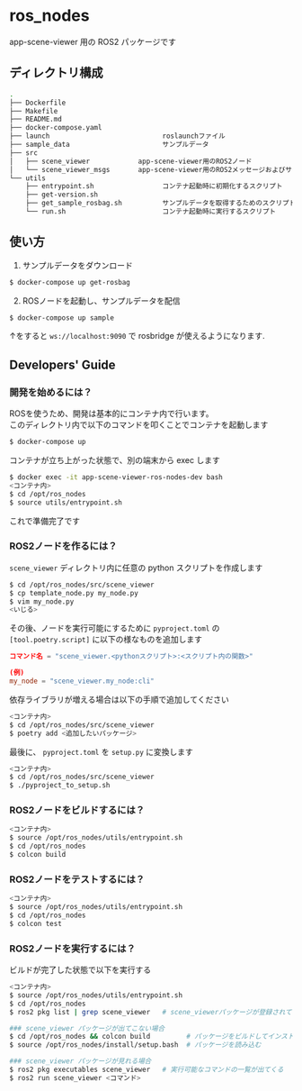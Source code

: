 # ros_nodes

app-scene-viewer 用の ROS2 パッケージです

## ディレクトリ構成
```bash
.
├── Dockerfile
├── Makefile
├── README.md
├── docker-compose.yaml
├── launch                            roslaunchファイル
├── sample_data                       サンプルデータ
├── src
│   ├── scene_viewer            app-scene-viewer用のROS2ノード
│   └── scene_viewer_msgs       app-scene-viewer用のROS2メッセージおよびサービス
└── utils
    ├── entrypoint.sh                 コンテナ起動時に初期化するスクリプト
    ├── get-version.sh
    ├── get_sample_rosbag.sh          サンプルデータを取得するためのスクリプト
    └── run.sh                        コンテナ起動時に実行するスクリプト
```

## 使い方
1. サンプルデータをダウンロード
```bash
$ docker-compose up get-rosbag
```

2. ROSノードを起動し、サンプルデータを配信
```bash
$ docker-compose up sample
```

↑をすると `ws://localhost:9090` で rosbridge が使えるようになります.

## Developers' Guide
### 開発を始めるには？
ROSを使うため、開発は基本的にコンテナ内で行います。  
このディレクトリ内で以下のコマンドを叩くことでコンテナを起動します
```bash
$ docker-compose up

```

コンテナが立ち上がった状態で、別の端末から exec します
```bash
$ docker exec -it app-scene-viewer-ros-nodes-dev bash
<コンテナ内>
$ cd /opt/ros_nodes
$ source utils/entrypoint.sh
```

これで準備完了です

### ROS2ノードを作るには？
`scene_viewer` ディレクトリ内に任意の python スクリプトを作成します
```bash
$ cd /opt/ros_nodes/src/scene_viewer
$ cp template_node.py my_node.py
$ vim my_node.py
<いじる>
```
その後、ノードを実行可能にするために `pyproject.toml` の `[tool.poetry.script]` に以下の様なものを追加します
```toml
コマンド名 = "scene_viewer.<pythonスクリプト>:<スクリプト内の関数>"

(例)
my_node = "scene_viewer.my_node:cli"
```

依存ライブラリが増える場合は以下の手順で追加してください
```bash
<コンテナ内>
$ cd /opt/ros_nodes/src/scene_viewer
$ poetry add <追加したいパッケージ>
```

最後に、 `pyproject.toml` を `setup.py` に変換します
```bash
<コンテナ内>
$ cd /opt/ros_nodes/src/scene_viewer
$ ./pyproject_to_setup.sh
```


### ROS2ノードをビルドするには？
```bash
<コンテナ内>
$ source /opt/ros_nodes/utils/entrypoint.sh
$ cd /opt/ros_nodes
$ colcon build
```

### ROS2ノードをテストするには？
```bash
<コンテナ内>
$ source /opt/ros_nodes/utils/entrypoint.sh
$ cd /opt/ros_nodes
$ colcon test
```

### ROS2ノードを実行するには？
ビルドが完了した状態で以下を実行する
```bash
<コンテナ内>
$ source /opt/ros_nodes/utils/entrypoint.sh
$ cd /opt/ros_nodes
$ ros2 pkg list | grep scene_viewer   # scene_viewerパッケージが登録されていることを確認

### scene_viewer パッケージが出てこない場合
$ cd /opt/ros_nodes && colcon build         # パッケージをビルドしてインストール
$ source /opt/ros_nodes/install/setup.bash  # パッケージを読み込む

### scene_viewer パッケージが見れる場合
$ ros2 pkg executables scene_viewer   # 実行可能なコマンドの一覧が出てくる
$ ros2 run scene_viewer <コマンド>
```
